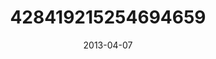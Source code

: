 ---
title: "428419215254694659"
cover: "2013-04-07 09.39.31 428419215254694659_46248401"
photo: "2013-04-07 09.39.31 428419215254694659_46248401"
date: "2013-04-07"
type: "photo"
---